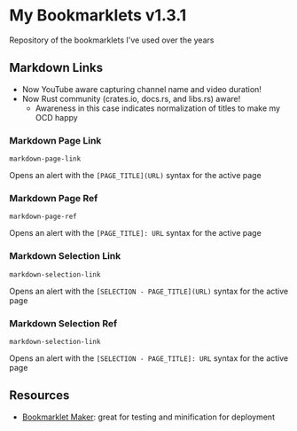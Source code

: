 My Bookmarklets v1.3.1
======================

Repository of the bookmarklets I've used over the years


Markdown Links
--------------

* Now YouTube aware capturing channel name and video duration!
* Now Rust community (crates.io, docs.rs, and libs.rs) aware!
	* Awareness in this case indicates normalization of titles to make my OCD happy



### Markdown Page Link

`markdown-page-link`

Opens an alert with the `[PAGE_TITLE](URL)` syntax for the active page


### Markdown Page Ref

`markdown-page-ref`

Opens an alert with the `[PAGE_TITLE]: URL` syntax for the active page


### Markdown Selection Link

`markdown-selection-link`

Opens an alert with the `[SELECTION - PAGE_TITLE](URL)` syntax for the active page


### Markdown Selection Ref

`markdown-selection-link`

Opens an alert with the `[SELECTION - PAGE_TITLE]: URL` syntax for the active page


Resources
---------

* [Bookmarklet Maker][]: great for testing and minification for deployment



[Bookmarklet Maker]: https://caiorss.github.io/bookmarklet-maker/

